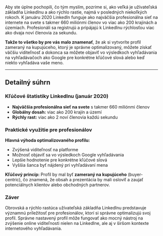 
Aby ste úplne pochopili, čo tým myslím, pozrime si, ako veľká je užívateľská základňa LinkedInu a ako rýchlo rastie, najmä v posledných niekoľkých rokoch. K januáru 2020 LinkedIn funguje ako najväčšia profesionálna sieť na internete na svete s takmer 660 miliónmi členov vo viac ako 200 krajinách a územiach. Profesionáli sa registrujú a pripájajú k LinkedInu rýchlosťou viac ako dvaja noví členovia za sekundu.

**Takže to všetko by pre vás malo znamenať**, že ak si vytvoríte profil zameraný na kupujúceho, ktorý je správne optimalizovaný, môžete získať väčšiu viditeľnosť a dokonca sa môžete objaviť vo výsledkoch vyhľadávania na vyhľadávačoch ako Google pre konkrétne kľúčové slová alebo keď niekto vyhľadáva vaše meno.

---

## Detailný súhrn

### Kľúčové štatistiky LinkedInu (január 2020)

- **Najväčšia profesionálna sieť na svete** s takmer 660 miliónmi členov
- **Globálny dosah:** viac ako 200 krajín a území
- **Rýchly rast:** viac ako 2 noví členovia každú sekundu

### Praktické využitie pre profesionálov

**Hlavná výhoda optimalizovaného profilu:**

- Zvýšená viditeľnosť na platforme
- Možnosť objaviť sa vo výsledkoch Google vyhľadávania
- Lepšie hodnotenie pre konkrétne kľúčové slová
- Vyššia šanca byť nájdený pri vyhľadávaní mena

**Kľúčový princíp:** Profil by mal byť **zameraný na kupujúceho** (buyer-centric), čo znamená, že obsah a prezentácia by mali osloviť a zaujať potenciálnych klientov alebo obchodných partnerov.

### Záver

Obrovská a rýchlo rastúca užívateľská základňa LinkedInu predstavuje významnú príležitosť pre profesionálov, ktorí si správne optimalizujú svoj profil. Správne nastavený profil môže fungovať ako mocný nástroj na zvýšenie online viditeľnosti nielen na LinkedIne, ale aj v širšom kontexte internetového vyhľadávania.